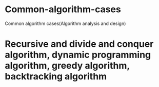 # Common-algorithm-cases  
Common algorithm cases(Algorithm analysis and design)  
# Recursive and divide and conquer algorithm, dynamic programming algorithm, greedy algorithm, backtracking algorithm
